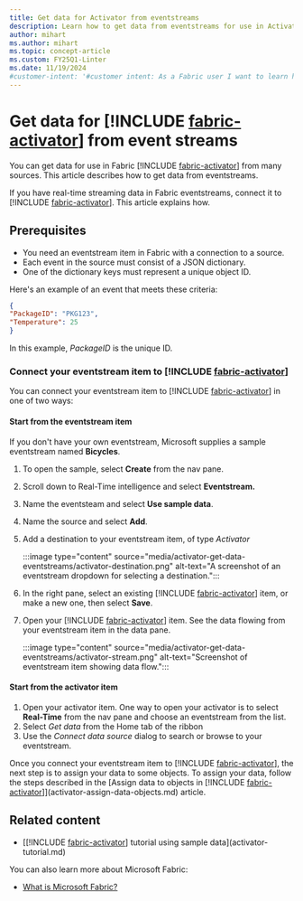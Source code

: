 ```yaml
---
title: Get data for Activator from eventstreams
description: Learn how to get data from eventstreams for use in Activator and integrate it into your applications.
author: mihart
ms.author: mihart
ms.topic: concept-article
ms.custom: FY25Q1-Linter
ms.date: 11/19/2024
#customer-intent: '#customer intent: As a Fabric user I want to learn how to use Activator to get data from eventstreams.'
---
```


# Get data for [!INCLUDE [fabric-activator](../includes/fabric-activator.md)] from event streams

You can get data for use in Fabric [!INCLUDE [fabric-activator](../includes/fabric-activator.md)] from many sources. This article describes how to get data from eventstreams.

If you have real-time streaming data in Fabric eventstreams, connect it to [!INCLUDE [fabric-activator](../includes/fabric-activator.md)]. This article explains how.

## Prerequisites

* You need an eventstream item in Fabric with a connection to a source.
* Each event in the source must consist of a JSON dictionary.
* One of the dictionary keys must represent a unique object ID.

Here's an example of an event that meets these criteria:

```json
{
"PackageID": "PKG123",
"Temperature": 25
}
```

In this example, *PackageID* is the unique ID.

### Connect your eventstream item to [!INCLUDE [fabric-activator](../includes/fabric-activator.md)]

You can connect your eventstream item to [!INCLUDE [fabric-activator](../includes/fabric-activator.md)] in one of two ways:

#### Start from the eventstream item

If you don't have your own eventstream, Microsoft supplies a sample eventstream named **Bicycles**.

1. To open the sample, select **Create** from the nav pane.
1. Scroll down to Real-Time intelligence and select **Eventstream.** 
1. Name the eventsteam and select **Use sample data**.
1. Name the source and select **Add**.
1. Add a destination to your eventstream item, of type *Activator*

   :::image type="content" source="media/activator-get-data-eventstreams/activator-destination.png" alt-text="A screenshot of an eventstream dropdown for selecting a destination.":::
  
3. In the right pane, select an existing [!INCLUDE [fabric-activator](../includes/fabric-activator.md)] item, or make a new one, then select **Save**.
4. Open your [!INCLUDE [fabric-activator](../includes/fabric-activator.md)] item. See the data flowing from your eventstream item in the data pane.
  
    :::image type="content" source="media/activator-get-data-eventstreams/activator-stream.png" alt-text="Screenshot of eventstream item showing data flow.":::

#### Start from the activator item

1. Open your activator item. One way to open your activator is to select **Real-Time** from the nav pane and choose an eventstream from the list. 
2. Select *Get data* from the Home tab of the ribbon
3. Use the *Connect data source* dialog to search or browse to your eventstream. 

Once you connect your eventstream item to [!INCLUDE [fabric-activator](../includes/fabric-activator.md)], the next step is to assign your data to some objects. To assign your data, follow the steps described in the [Assign data to objects in [!INCLUDE [fabric-activator](../includes/fabric-activator.md)]](activator-assign-data-objects.md) article.

## Related content

* [[!INCLUDE [fabric-activator](../includes/fabric-activator.md)] tutorial using sample data](activator-tutorial.md)

You can also learn more about Microsoft Fabric:

* [What is Microsoft Fabric?](../../get-started/microsoft-fabric-overview.md)
